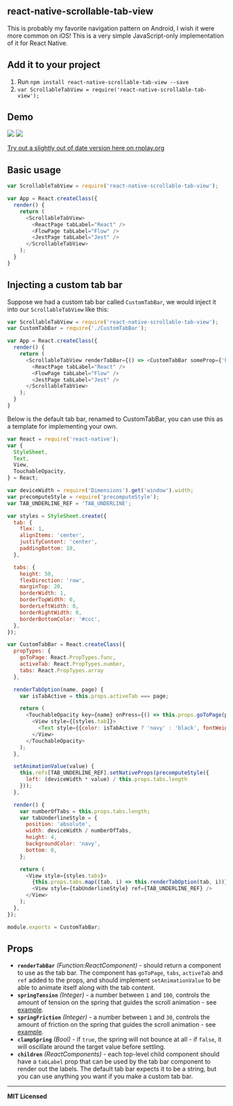 ## react-native-scrollable-tab-view

This is probably my favorite navigation pattern on Android, I wish it
were more common on iOS! This is a very simple JavaScript-only
implementation of it for React Native.

## Add it to your project

1. Run `npm install react-native-scrollable-tab-view --save`
2. `var ScrollableTabView = require('react-native-scrollable-tab-view');`

## Demo

![](https://raw.githubusercontent.com/brentvatne/react-native-scrollable-tab-view/master/demo.gif)
![](https://raw.githubusercontent.com/brentvatne/react-native-scrollable-tab-view/master/demo-fb.gif)

[Try out a slightly out of date version here on rnplay.org](https://rnplay.org/apps/qHU_5w)

## Basic usage

```javascript
var ScrollableTabView = require('react-native-scrollable-tab-view');

var App = React.createClass({
  render() {
    return (
      <ScrollableTabView>
        <ReactPage tabLabel="React" />
        <FlowPage tabLabel="Flow" />
        <JestPage tabLabel="Jest" />
      </ScrollableTabView>
    );
  }
}
```

## Injecting a custom tab bar

Suppose we had a custom tab bar called `CustomTabBar`, we would inject
it into our `ScrollableTabView` like this:

```javascript
var ScrollableTabView = require('react-native-scrollable-tab-view');
var CustomTabBar = require('./CustomTabBar');

var App = React.createClass({
  render() {
    return (
      <ScrollableTabView renderTabBar={() => <CustomTabBar someProp={'here'} />}>
        <ReactPage tabLabel="React" />
        <FlowPage tabLabel="Flow" />
        <JestPage tabLabel="Jest" />
      </ScrollableTabView>
    );
  }
}
```

Below is the default tab bar, renamed to CustomTabBar, you can use this
as a template for implementing your own.

```javascript
var React = require('react-native');
var {
  StyleSheet,
  Text,
  View,
  TouchableOpacity,
} = React;

var deviceWidth = require('Dimensions').get('window').width;
var precomputeStyle = require('precomputeStyle');
var TAB_UNDERLINE_REF = 'TAB_UNDERLINE';

var styles = StyleSheet.create({
  tab: {
    flex: 1,
    alignItems: 'center',
    justifyContent: 'center',
    paddingBottom: 10,
  },

  tabs: {
    height: 50,
    flexDirection: 'row',
    marginTop: 20,
    borderWidth: 1,
    borderTopWidth: 0,
    borderLeftWidth: 0,
    borderRightWidth: 0,
    borderBottomColor: '#ccc',
  },
});

var CustomTabBar = React.createClass({
  propTypes: {
    goToPage: React.PropTypes.func,
    activeTab: React.PropTypes.number,
    tabs: React.PropTypes.array
  },

  renderTabOption(name, page) {
    var isTabActive = this.props.activeTab === page;

    return (
      <TouchableOpacity key={name} onPress={() => this.props.goToPage(page)}>
        <View style={[styles.tab]}>
          <Text style={{color: isTabActive ? 'navy' : 'black', fontWeight: isTabActive ? 'bold' : 'normal'}}>{name}</Text>
        </View>
      </TouchableOpacity>
    );
  },

  setAnimationValue(value) {
    this.refs[TAB_UNDERLINE_REF].setNativeProps(precomputeStyle({
      left: (deviceWidth * value) / this.props.tabs.length
    }));
  },

  render() {
    var numberOfTabs = this.props.tabs.length;
    var tabUnderlineStyle = {
      position: 'absolute',
      width: deviceWidth / numberOfTabs,
      height: 4,
      backgroundColor: 'navy',
      bottom: 0,
    };

    return (
      <View style={styles.tabs}>
        {this.props.tabs.map((tab, i) => this.renderTabOption(tab, i))}
        <View style={tabUnderlineStyle} ref={TAB_UNDERLINE_REF} />
      </View>
    );
  },
});

module.exports = CustomTabBar;
```

## Props

- **`renderTabBar`** _(Function:ReactComponent)_ - should return a component to use as
  the tab bar. The component has `goToPage`, `tabs`, `activeTab` and
  `ref` added to the props, and should implement `setAnimationValue` to
  be able to animate itself along with the tab content.
- **`springTension`** _(Integer)_ - a number between `1` and `100`, controls the amount of tension on the spring that guides the scroll animation - see [example](http://facebook.github.io/rebound-js/examples/#graph-canvas).
- **`springFriction`** _(Integer)_ - a number between `1` and `30`, controls the amount of friction on the spring that guides the scroll animation - see [example](http://facebook.github.io/rebound-js/examples/#graph-canvas).
- **`clampSpring`** _(Bool)_ - if `true`, the spring will not bounce at all - if `false`, it will oscillate around the target value before settling.
- **`children`** _(ReactComponents)_ - each top-level child component should have a `tabLabel` prop that can be used by the tab bar component to render out the labels. The default tab bar expects it to be a string, but you can use anything you want if you make a custom tab bar.

---

**MIT Licensed**
